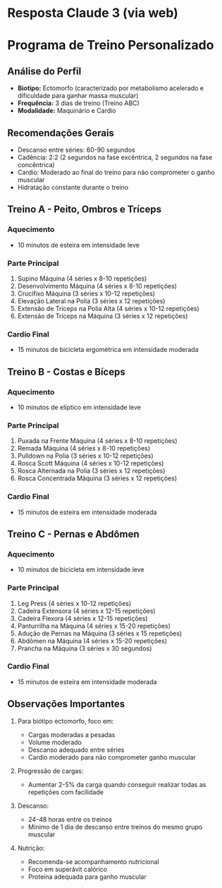 # Resposta Claude 3 (via web)
<text>

# Programa de Treino Personalizado

## Análise do Perfil
- **Biotipo:** Ectomorfo (caracterizado por metabolismo acelerado e dificuldade para ganhar massa muscular)
- **Frequência:** 3 dias de treino (Treino ABC)
- **Modalidade:** Maquinário e Cardio

## Recomendações Gerais
- Descanso entre séries: 60-90 segundos
- Cadência: 2:2 (2 segundos na fase excêntrica, 2 segundos na fase concêntrica)
- Cardio: Moderado ao final do treino para não comprometer o ganho muscular
- Hidratação constante durante o treino

## Treino A - Peito, Ombros e Tríceps

### Aquecimento
- 10 minutos de esteira em intensidade leve

### Parte Principal
1. Supino Máquina (4 séries x 8-10 repetições)
2. Desenvolvimento Máquina (4 séries x 8-10 repetições)
3. Crucifixo Máquina (3 séries x 10-12 repetições)
4. Elevação Lateral na Polia (3 séries x 12 repetições)
5. Extensão de Tríceps na Polia Alta (4 séries x 10-12 repetições)
6. Extensão de Tríceps na Máquina (3 séries x 12 repetições)

### Cardio Final
- 15 minutos de bicicleta ergométrica em intensidade moderada

## Treino B - Costas e Bíceps

### Aquecimento
- 10 minutos de elíptico em intensidade leve

### Parte Principal
1. Puxada na Frente Máquina (4 séries x 8-10 repetições)
2. Remada Máquina (4 séries x 8-10 repetições)
3. Pulldown na Polia (3 séries x 10-12 repetições)
4. Rosca Scott Máquina (4 séries x 10-12 repetições)
5. Rosca Alternada na Polia (3 séries x 12 repetições)
6. Rosca Concentrada Máquina (3 séries x 12 repetições)

### Cardio Final
- 15 minutos de esteira em intensidade moderada

## Treino C - Pernas e Abdômen

### Aquecimento
- 10 minutos de bicicleta em intensidade leve

### Parte Principal
1. Leg Press (4 séries x 10-12 repetições)
2. Cadeira Extensora (4 séries x 12-15 repetições)
3. Cadeira Flexora (4 séries x 12-15 repetições)
4. Panturrilha na Máquina (4 séries x 15-20 repetições)
5. Adução de Pernas na Máquina (3 séries x 15 repetições)
6. Abdômen na Máquina (4 séries x 15-20 repetições)
7. Prancha na Máquina (3 séries x 30 segundos)

### Cardio Final
- 15 minutos de esteira em intensidade moderada

## Observações Importantes
1. Para biótipo ectomorfo, foco em:
   - Cargas moderadas a pesadas
   - Volume moderado
   - Descanso adequado entre séries
   - Cardio moderado para não comprometer ganho muscular

2. Progressão de cargas:
   - Aumentar 2-5% da carga quando conseguir realizar todas as repetições com facilidade

3. Descanso:
   - 24-48 horas entre os treinos
   - Mínimo de 1 dia de descanso entre treinos do mesmo grupo muscular

4. Nutrição:
   - Recomenda-se acompanhamento nutricional
   - Foco em superávit calórico
   - Proteína adequada para ganho muscular
  
</text>